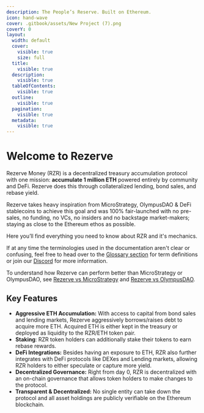 ```yaml
---
description: The People’s Reserve. Built on Ethereum.
icon: hand-wave
cover: .gitbook/assets/New Project (7).png
coverY: 0
layout:
  width: default
  cover:
    visible: true
    size: full
  title:
    visible: true
  description:
    visible: true
  tableOfContents:
    visible: true
  outline:
    visible: true
  pagination:
    visible: true
  metadata:
    visible: true
---
```


# Welcome to Rezerve

Rezerve Money (RZR) is a decentralized treasury accumulation protocol with one mission: **accumulate 1 million ETH** powered entirely by community and DeFi. Rezerve does this through collateralized lending, bond sales, and rebase yield.&#x20;

Rezerve takes heavy inspiration from MicroStrategy, OlympusDAO & DeFi stablecoins to achieve this goal and was 100% fair-launched with no pre-sales, no funding, no VCs, no insiders and no backstage market-makers; staying as close to the Ethereum ethos as possible.

Here you’ll find everything you need to know about RZR and it's mechanics.

If at any time the terminologies used in the documentation aren't clear or confusing, feel free to head over to the [Glossary section](other/glossary.md) for term definitions or join our [Discord](http://discord.rezerve.money/) for more information.

To understand how Rezerve can perform better than MicroStrategy or OlympusDAO, see [Rezerve vs MicroStrategy](competitor-analysis/rezerve-vs-microstrategy.md) and [Rezerve vs OlympusDAO](competitor-analysis/rzr-vs-ohm.md).&#x20;

## Key Features

- **Aggressive ETH Accumulation:** With access to capital from bond sales and lending markets, Rezerve aggressively borrows/raises debt to acquire more ETH. Acquired ETH is either kept in the treasury or deployed as liquidity to the RZR/ETH token pair.&#x20;
- **Staking**: RZR token holders can additionally stake their tokens to earn rebase rewards.
- **DeFi Integrations:** Besides having an exposure to ETH, RZR also further integrates with DeFi protocols like DEXes and Lending markets, allowing RZR holders to either speculate or capture more yield.
- **Decentralized Governance:** Right from day 0, RZR is decentralized with an on-chain governance that allows token holders to make changes to the protocol.
- **Transparent & Decentralized:** No single entity can take down the protocol and all asset holdings are publicly verifiable on the Ethereum blockchain.
